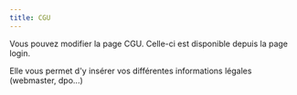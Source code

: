 ```yaml
---
title: CGU
---
```


Vous pouvez modifier la page CGU. Celle-ci est disponible depuis la page login.

Elle vous permet d'y insérer vos différentes informations légales (webmaster, dpo...)